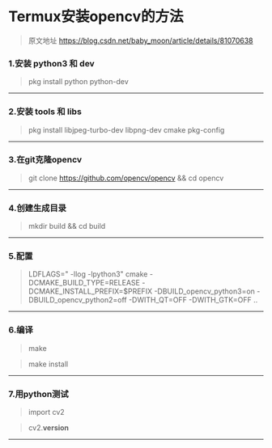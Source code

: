 # Termux安装opencv的方法


> 原文地址 https://blog.csdn.net/baby_moon/article/details/81070638

### 1.安装 python3 和 dev

> pkg install python python-dev
----------
### 2.安装 tools 和 libs
>pkg install libjpeg-turbo-dev libpng-dev cmake pkg-config
----------
### 3.在git克隆opencv
>git clone https://github.com/opencv/opencv && cd opencv
----------
### 4.创建生成目录
>mkdir build && cd build
----------
### 5.配置
>LDFLAGS=" -llog -lpython3" cmake -DCMAKE_BUILD_TYPE=RELEASE -DCMAKE_INSTALL_PREFIX=$PREFIX -DBUILD_opencv_python3=on -DBUILD_opencv_python2=off -DWITH_QT=OFF -DWITH_GTK=OFF ..

----------
### 6.编译
>make

>make install
----------
### 7.用python测试
>import cv2

>cv2.__version__
----------
